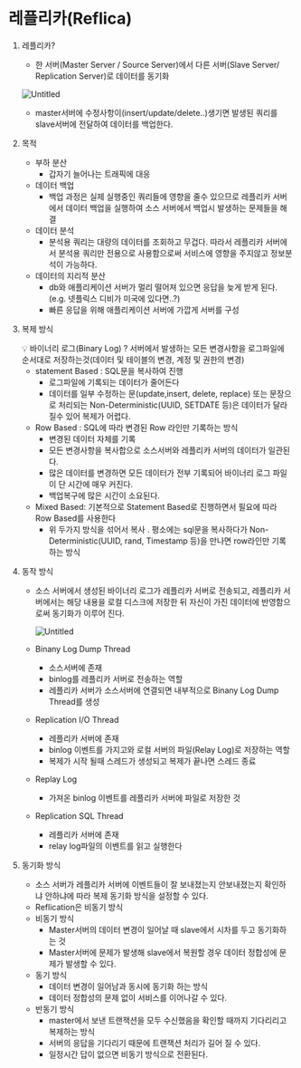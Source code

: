 # 레플리카(Reflica)

1. 레플리카?
    - 한 서버(Master Server / Source Server)에서 다른 서버(Slave Server/ Replication Server)로 데이터를 동기화
    
    ![Untitled](%E1%84%85%E1%85%A6%E1%84%91%E1%85%B3%E1%86%AF%E1%84%85%E1%85%B5%E1%84%8F%E1%85%A1(Reflica)%202850276ad52f4e959dbb1b32e8da345e/Untitled.png)
    
    - master서버에 수정사항이(insert/update/delete..)생기면 발생된 쿼리를 slave서버에 전달하여 데이터를 백업한다.
    
2. 목적
    - 부하 분산
        - 갑자기 늘어나는 트래픽에 대응
    - 데이터 백업
        - 백업 과정은 실제 실행중인 쿼리들에 영향을 줄수 있으므로 레플리카 서버에서 데이터 백업을 실행하여 소스 서버에서 백업시 발생하는 문제들을 해결
    - 데이터 분석
        - 분석용 쿼리는 대량의 데이터를 조회하고 무겁다. 따라서 레플리카 서버에서 분석용 쿼리만 전용으로 사용함으로써 서비스에 영향을 주지않고 정보분석이 가능하다.
    - 데이터의 지리적 분산
        - db와 애플리케이션 서버가 멀리 떨어져 있으면 응답을 늦게 받게 된다. (e.g. 넷플릭스 디비가 미국에 있다면..?)
        - 빠른 응답을 위해 애플리케이션 서버에 가깝게 서버를 구성
    
3. 복제 방식
    
    <aside>
    💡 바이너리 로그(Binary Log) ? 서버에서 발생하는 모든 변경사항을 로그파일에 순서대로 저장하는것(데이터 및 테이블의 변경, 계정 및 권한의 변경)
    
    </aside>
    
    - statement Based : SQL문을 복사하여 진행
        - 로그파일에 기록되는 데이터가 줄어든다
        - 데이터를 일부 수정하는 문(update,insert, delete, replace) 또는 문장으로 처리되는 Non-Deterministic(UUID, SETDATE 등)은 데이터가 달라질수 있어 복제가 어렵다.
    - Row Based : SQL에 따라 변경된 Row 라인만 기록하는 방식
        - 변경된 데이터 자체를 기록
        - 모든 변경사항을 복사합으로 소스서버와 레플리카 서버의 데이터가 일관된다.
        - 많은 데이터를 변경하면 모든 데이터가 전부 기록되어 바이너리 로그 파일이 단 시간에 매우 커진다.
        - 백업복구에 많은 시간이 소요된다.
    - Mixed  Based: 기본적으로 Statement Based로 진행하면서 필요에 따라 Row Based를 사용한다
        - 위 두가지 방식을 섞어서 복사 . 평소에는 sql문을 복사하다가 Non-Deterministic(UUID, rand, Timestamp 등)을 만나면 row라인만 기록하는 방식
4. 동작 방식
    - 소스 서버에서 생성된 바이너리 로그가 레플리카 서버로 전송되고, 레플리카 서버에서는 해당 내용을 로컬 디스크에 저장한 뒤 자신이 가진 데이터에 반영함으로써 동기화가 이루어 진다.
        
        ![Untitled](%E1%84%85%E1%85%A6%E1%84%91%E1%85%B3%E1%86%AF%E1%84%85%E1%85%B5%E1%84%8F%E1%85%A1(Reflica)%202850276ad52f4e959dbb1b32e8da345e/Untitled%201.png)
        
    
    - Binany Log Dump Thread
        - 소스서버에 존재
        - binlog를 레플리카 서버로 전송하는 역할
        - 레플리카 서버가 소스서버에 연결되면 내부적으로 Binany Log Dump Thread를 생성
    - Replication I/O Thread
        - 레플리카 서버에 존재
        - binlog 이벤트를 가지고와 로컬 서버의 파일(Relay Log)로 저장하는 역할
        - 복제가 시작 될때 스레드가 생성되고 복제가 끝나면 스레드 종료
    - Replay Log
        - 가져온 binlog 이벤트를 레플리카 서버에 파일로 저장한 것
    - Replication SQL Thread
        - 레플리카 서버에 존재
        - relay log파일의 이벤트를 읽고 실행한다
    
5. 동기화 방식
    - 소스 서버가 레플리카 서버에 이벤트들이 잘 보내졌는지 안보내졌는지 확인하냐 안하냐에 따라 복제 동기화 방식을 설정할 수 있다.
    - Reflication은 비동기 방식
    - 비동기 방식
        - Master서버의 데이터 변경이 일어날 때 slave에서 시차를 두고 동기화하는 것
        - Master서버에 문제가 발생해 slave에서 복원할 경우 데이터 정합성에 문제가 발생할 수 있다.
    - 동기 방식
        - 데이터 변경이 일어남과 동시에 동기화 하는 방식
        - 데이터 정합성의 문제 없이 서비스를 이어나갈 수 있다.
    - 반동기 방식
        - master에서 보낸 트랜잭션을 모두 수신했음을 확인할 때까지 기다리리고 복제하는 방식
        - 서버의 응답을 기다리기 때문에 트랜잭션 처리가 길어 질 수 있다.
        - 일정시간 답이 없으면 비동기 방식으로 전환된다.